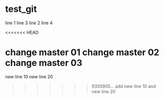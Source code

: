 # test_git
line 1
line 3
line 2
line 4

<<<<<<< HEAD


change master 01
change master 02
change master 03
=======
new line 10
new line 20
>>>>>>> 9355905... add new line 10 and new line 20
